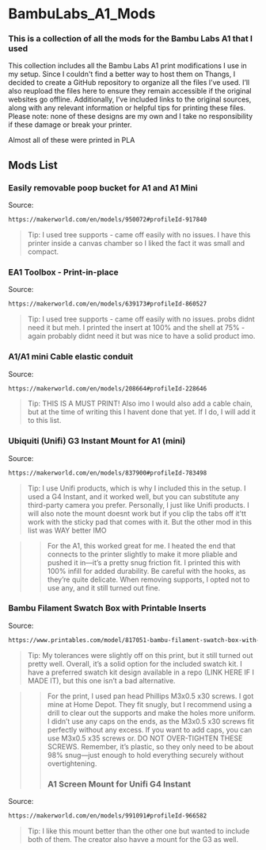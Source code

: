 # BambuLabs_A1_Mods
### This is a collection of all the mods for the Bambu Labs A1 that I used

This collection includes all the Bambu Labs A1 print modifications I use in my setup. Since I couldn't find a better way to host them on Thangs, I decided to create a GitHub repository to organize all the files I’ve used. I’ll also reupload the files here to ensure they remain accessible if the original websites go offline. Additionally, I’ve included links to the original sources, along with any relevant information or helpful tips for printing these files. Please note: none of these designs are my own and I take no responsibility if these damage or break your printer. 

Almost all of these were printed in PLA

## Mods List

### Easily removable poop bucket for A1 and A1 Mini
Source: 
```bash
https://makerworld.com/en/models/950072#profileId-917840 
```
> Tip: I used tree supports - came off easily with no issues. I have this printer inside a canvas chamber so I liked the fact it was small and compact. 

### EA1 Toolbox - Print-in-place
Source: 
```bash
https://makerworld.com/en/models/639173#profileId-860527
```
> Tip: I used tree supports - came off easily with no issues. probs didnt need it but meh. I printed the insert at 100% and the shell at 75% - again probably didnt need it but was nice to have a solid product imo.

### A1/A1 mini Cable elastic conduit
Source: 
```bash
https://makerworld.com/en/models/208664#profileId-228646
```
> Tip: THIS IS A MUST PRINT! Also imo I would also add a cable chain, but at the time of writing this I havent done that yet. If I do, I will add it to this list.

### Ubiquiti (Unifi) G3 Instant Mount for A1 (mini)
Source: 
```bash
https://makerworld.com/en/models/837900#profileId-783498
```
> Tip: I use Unifi products, which is why I included this in the setup. I used a G4 Instant, and it worked well, but you can substitute any third-party camera you prefer. Personally, I just like Unifi products. I will also note the mount doesnt work but if you clip the tabs off it'tt work with the sticky pad that comes with it. But the other mod in this list was WAY better IMO

>> For the A1, this worked great for me. I heated the end that connects to the printer slightly to make it more pliable and pushed it in—it’s a pretty snug friction fit. I printed this with 100% infill for added durability. Be careful with the hooks, as they’re quite delicate. When removing supports, I opted not to use any, and it still turned out fine.

### Bambu Filament Swatch Box with Printable Inserts
Source: 
```bash
https://www.printables.com/model/817051-bambu-filament-swatch-box-with-printable-inserts
```
> Tip: My tolerances were slightly off on this print, but it still turned out pretty well. Overall, it’s a solid option for the included swatch kit. I have a preferred swatch kit design available in a repo (LINK HERE IF I MADE IT), but this one isn’t a bad alternative.

>> For the print, I used pan head Phillips M3x0.5 x30 screws. I got mine at Home Depot. They fit snugly, but I recommend using a drill to clear out the supports and make the holes more uniform. I didn’t use any caps on the ends, as the M3x0.5 x30 screws fit perfectly without any excess. If you want to add caps, you can use M3x0.5 x35 screws or. DO NOT OVER-TIGHTEN THESE SCREWS. Remember, it’s plastic, so they only need to be about 98% snug—just enough to hold everything securely without overtightening.
>>
>> ### A1 Screen Mount for Unifi G4 Instant
Source:
```bash
https://makerworld.com/en/models/991091#profileId-966582
```
> Tip: I like this mount better than the other one but wanted to include both of them. The creator also havve a mount for the G3 as well. 
